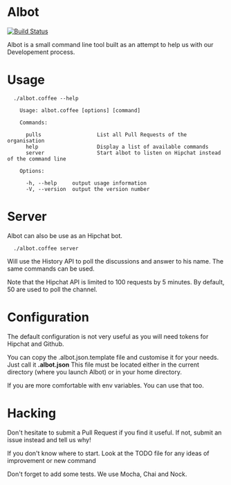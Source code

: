 Albot
=====

[![Build Status](https://secure.travis-ci.org/boxuk/albot.png)](http://travis-ci.org/boxuk/albot)

Albot is a small command line tool built as an attempt to help us with our Developement process.

Usage
=====
 
      ./albot.coffee --help                                                                                                                                                                                                           

        Usage: albot.coffee [options] [command]

        Commands:

          pulls                  List all Pull Requests of the organisation
          help                   Display a list of available commands
          server                 Start albot to listen on Hipchat instead of the command line

        Options:

          -h, --help     output usage information
          -V, --version  output the version number

Server
======

Albot can also be use as an Hipchat bot.

      ./albot.coffee server

Will use the History API to poll the discussions and answer to his name.
The same commands can be used.

Note that the Hipchat API is limited to 100 requests by 5 minutes.
By default, 50 are used to poll the channel.

Configuration
=============

The default configuration is not very useful as you will need tokens for Hipchat and Github.

You can copy the .albot.json.template file and customise it for your needs. Just call it __.albot.json__
This file must be located either in the current directory (where you launch Albot) or in your home directory.

If you are more comfortable with env variables. You can use that too.

Hacking
=======

Don't hesitate to submit a Pull Request if you find it useful.
If not, submit an issue instead and tell us why!

If you don't know where to start. Look at the TODO file for any ideas of improvement or new command

Don't forget to add some tests.
We use Mocha, Chai and Nock.
